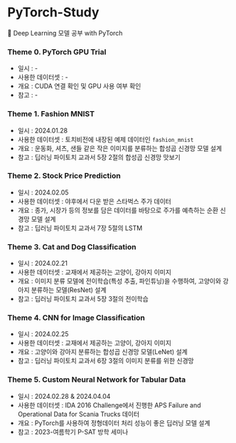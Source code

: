 # PyTorch-Study
🧐 Deep Learning 모델 공부 with PyTorch

### Theme 0. PyTorch GPU Trial
- 일시 : -
- 사용한 데이터셋 : -
- 개요 : CUDA 연결 확인 및 GPU 사용 여부 확인
- 참고 : -

### Theme 1. Fashion MNIST
- 일시 : 2024.01.28
- 사용한 데이터셋 : 토치비전에 내장된 예제 데이터인 ```fashion_mnist```
- 개요 : 운동화, 셔츠, 샌들 같은 작은 이미지를 분류하는 합성곱 신경망 모델 설계
- 참고 : 딥러닝 파이토치 교과서 5장 2절의 합성곱 신경망 맛보기

### Theme 2. Stock Price Prediction
- 일시 : 2024.02.05
- 사용한 데이터셋 : 야후에서 다운 받은 스타벅스 주가 데이터
- 개요 : 종가, 시장가 등의 정보를 담은 데이터를 바탕으로 주가를 예측하는 순환 신경망 모델 설계
- 참고 : 딥러닝 파이토치 교과서 7장 5절의 LSTM

### Theme 3. Cat and Dog Classification
- 일시 : 2024.02.21
- 사용한 데이터셋 : 교재에서 제공하는 고양이, 강아지 이미지
- 개요 : 이미지 분류 모델에 전이학습(특성 추출, 파인튜닝)을 수행하여, 고양이와 강아지 분류하는 모델(ResNet) 설계 
- 참고 : 딥러닝 파이토치 교과서 5장 3절의 전이학습

### Theme 4. CNN for Image Classification
- 일시 : 2024.02.25
- 사용한 데이터셋 : 교재에서 제공하는 고양이, 강아지 이미지
- 개요 : 고양이와 강아지 분류하는 합성곱 신경망 모델(LeNet) 설계 
- 참고 : 딥러닝 파이토치 교과서 6장 3절의 이미지 분류를 위한 신경망

### Theme 5. Custom Neural Network for Tabular Data
- 일시 : 2024.02.28 & 2024.04.04
- 사용한 데이터셋 : IDA 2016 Challenge에서 진행한 APS Failure and Operational Data for Scania Trucks 데이터
- 개요 : PyTorch를 사용하여 정형데이터 처리 성능이 좋은 딥러닝 모델 설계
- 참고 : 2023-여름학기 P-SAT 방학 세미나

